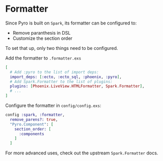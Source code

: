 # Formatter

Since Pyro is built on `Spark`, its formatter can be configured to:

- Remove paranthesis in DSL
- Customize the section order

To set that up, only two things need to be configured.

Add the formatter to `.formatter.exs`

```elixir
[
  # Add :pyro to the list of import deps:
  import_deps: [:ecto, :ecto_sql, :phoenix, :pyro],
  # Add Spark.Formatter to the list of plugins:
  plugins: [Phoenix.LiveView.HTMLFormatter, Spark.Formatter],
  # ...
]
```

Configure the formatter in `config/config.exs`:

```elixir
config :spark, :formatter,
  remove_parens?: true,
  "Pyro.Component": [
    section_order: [
      :components
    ]
  ]
```

For more advanced uses, check out the upstream `Spark.Formatter` docs.
